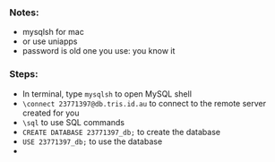 ### Notes: 

- mysqlsh for mac 
- or use uniapps
- password is old one you use: you know it


### Steps: 
- In terminal,  type `mysqlsh` to open MySQL shell
- `\connect 23771397@db.tris.id.au` to connect to the remote server created for you
- `\sql` to use SQL commands
- `CREATE DATABASE 23771397_db;` to create the database
- `USE 23771397_db;` to use the database
- 